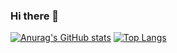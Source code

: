 ### Hi there 👋
[![Anurag's GitHub stats](https://github-readme-stats.vercel.app/api?username=anthony-suryajaya)](https://github.com/anuraghazra/github-readme-stats)
[![Top Langs](https://github-readme-stats.vercel.app/api/top-langs/?username=anthony-suryajaya)](https://github.com/anuraghazra/github-readme-stats)
<!--
**anthony-suryajaya/Anthony-Suryajaya** is a ✨ _special_ ✨ repository because its `README.md` (this file) appears on your GitHub profile.

Here are some ideas to get you started:

- 🔭 I’m currently working on ...
- 🌱 I’m currently learning ...
- 👯 I’m looking to collaborate on ...
- 🤔 I’m looking for help with ...
- 💬 Ask me about ...
- 📫 How to reach me: ...
- 😄 Pronouns: ...
- ⚡ Fun fact: ...
-->
